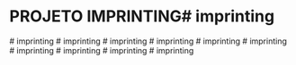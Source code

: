 # PROJETO IMPRINTING#   i m p r i n t i n g  
 #   i m p r i n t i n g  
 #   i m p r i n t i n g  
 #   i m p r i n t i n g  
 #   i m p r i n t i n g  
 #   i m p r i n t i n g  
 #   i m p r i n t i n g  
 #   i m p r i n t i n g  
 #   i m p r i n t i n g  
 #   i m p r i n t i n g  
 #   i m p r i n t i n g  
 